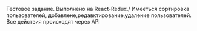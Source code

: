 Тестовое задание. Выполнено на React-Redux./
Имееться сортировка пользователей, добавлене,редавктирование,удаление пользователей.\
Все действия происходят через API
